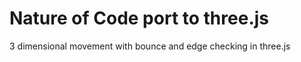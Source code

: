 # Nature of Code port to three.js 

3 dimensional movement with bounce and edge checking in three.js
